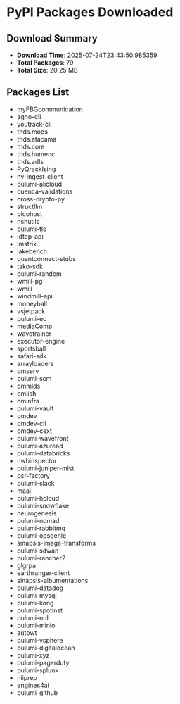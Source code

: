 # PyPI Packages Downloaded

## Download Summary
- **Download Time**: 2025-07-24T23:43:50.985359
- **Total Packages**: 79
- **Total Size**: 20.25 MB

## Packages List
- myFBGcommunication
- agno-cli
- youtrack-cli
- thds.mops
- thds.atacama
- thds.core
- thds.humenc
- thds.adls
- PyQrackIsing
- nv-ingest-client
- pulumi-alicloud
- cuenca-validations
- cross-crypto-py
- structllm
- picohost
- nshutils
- pulumi-tls
- idtap-api
- lmstrix
- lakebench
- quantconnect-stubs
- tako-sdk
- pulumi-random
- wmill-pg
- wmill
- windmill-api
- moneyball
- vsjetpack
- pulumi-ec
- mediaComp
- wavetrainer
- executor-engine
- sportsball
- safari-sdk
- arrayloaders
- omserv
- pulumi-scm
- ommlds
- omlish
- ominfra
- pulumi-vault
- omdev
- omdev-cli
- omdev-cext
- pulumi-wavefront
- pulumi-azuread
- pulumi-databricks
- nwbinspector
- pulumi-juniper-mist
- psr-factory
- pulumi-slack
- maai
- pulumi-hcloud
- pulumi-snowflake
- neurogenesis
- pulumi-nomad
- pulumi-rabbitmq
- pulumi-opsgenie
- sinapsis-image-transforms
- pulumi-sdwan
- pulumi-rancher2
- glgrpa
- earthranger-client
- sinapsis-albumentations
- pulumi-datadog
- pulumi-mysql
- pulumi-kong
- pulumi-spotinst
- pulumi-null
- pulumi-minio
- autowt
- pulumi-vsphere
- pulumi-digitalocean
- pulumi-xyz
- pulumi-pagerduty
- pulumi-splunk
- niiprep
- engines4ai
- pulumi-github
